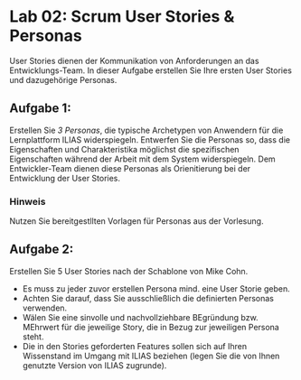 # Lab 02: Scrum User Stories & Personas

User Stories dienen der Kommunikation von Anforderungen an das Entwicklungs-Team. In dieser Aufgabe erstellen Sie Ihre ersten User Stories und dazugehörige Personas.

## Aufgabe 1:

Erstellen Sie *3 Personas*, die typische Archetypen von Anwendern für die Lernplattform ILIAS widerspiegeln. 
Entwerfen Sie die Personas so, dass die Eigenschaften und Charakteristika möglichst die spezifischen Eigenschaften während der Arbeit mit dem System widerspiegeln. Dem Entwickler-Team dienen diese Personas als Orienitierung bei der Entwicklung der User Stories. 

### Hinweis

Nutzen Sie  bereitgestllten Vorlagen für Personas aus der Vorlesung. 

## Aufgabe 2: 

Erstellen Sie 5 User Stories nach der Schablone von Mike Cohn.
- Es muss zu jeder zuvor erstellen Persona mind. eine User Storie geben.
- Achten Sie darauf, dass Sie ausschließlich die definierten Personas verwenden. 
- Wälen Sie eine sinvolle und nachvollziehbare BEgründung bzw. MEhrwert für die jeweilige Story, die in Bezug zur jeweiligen Persona steht.
- Die in den Stories geforderten Features sollen sich auf Ihren Wissenstand im Umgang mit ILIAS beziehen (legen Sie die von Ihnen genutzte Version von ILIAS zugrunde).
